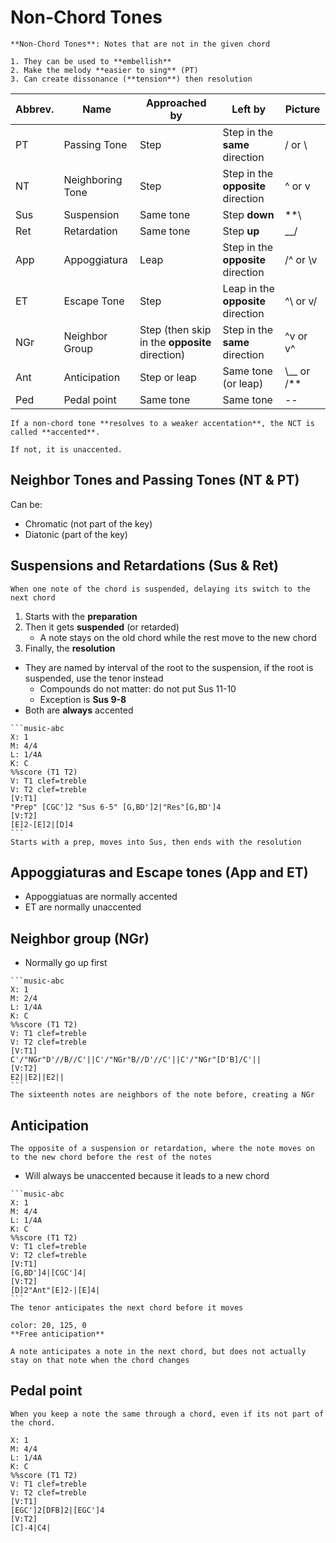 # Non-Chord Tones
```ad-def
**Non-Chord Tones**: Notes that are not in the given chord

1. They can be used to **embellish**
2. Make the melody **easier to sing** (PT)
3. Can create dissonance (**tension**) then resolution
```

| Abbrev. | Name             | Approached by                                  | Left by                            | Picture     |
| ------- | ---------------- | ---------------------------------------------- | ---------------------------------- | ----------- |
| PT      | Passing Tone     | Step                                           | Step in the **same** direction     | / or  \\    |
| NT      | Neighboring Tone | Step                                           | Step in the **opposite** direction | ^ or v      |
| Sus     | Suspension       | Same tone                                      | Step **down**                      | \*\*\\      |
| Ret     | Retardation      | Same tone                                      | Step **up**                        | \_\_/       |
| App     | Appoggiatura     | Leap                                           | Step in the **opposite** direction | /^ or \\v   |
| ET      | Escape Tone      | Step                                           | Leap in the **opposite** direction | ^\\ or v/   |
| NGr     | Neighbor Group   | Step (then skip in the **opposite** direction) | Step in the **same** direction     | ^v or v^    |
| Ant     | Anticipation     | Step or leap                                   | Same tone (or leap)                | \\__ or /** |
| Ped     | Pedal point      | Same tone                                      | Same tone                          | --          |


```ad-important
If a non-chord tone **resolves to a weaker accentation**, the NCT is called **accented**.

If not, it is unaccented.
```

## Neighbor Tones and Passing Tones (NT & PT)
Can be:
- Chromatic (not part of the key)
- Diatonic (part of the key)

## Suspensions and Retardations (Sus & Ret)
```ad-def
When one note of the chord is suspended, delaying its switch to the next chord
```
1. Starts with the **preparation**
2. Then it gets **suspended** (or retarded)
	- A note stays on the old chord while the rest move to the new chord
3. Finally, the **resolution**

- They are named by interval of the root to the suspension, if the root is suspended, use the tenor instead
	- Compounds do not matter: do not put Sus 11-10
	- Exception is **Sus 9-8**
- Both are **always** accented
````ad-example
```music-abc
X: 1
M: 4/4
L: 1/4A
K: C
%%score (T1 T2)
V: T1 clef=treble
V: T2 clef=treble
[V:T1]
"Prep" [CGC']2 "Sus 6-5" [G,BD']2|"Res"[G,BD']4
[V:T2]
[E]2-[E]2|[D]4
```
Starts with a prep, moves into Sus, then ends with the resolution
````

## Appoggiaturas and Escape tones (App and ET)

- Appoggiatuas are normally accented
- ET are normally unaccented

## Neighbor group (NGr)

- Normally go up first

````ad-example
```music-abc
X: 1
M: 2/4
L: 1/4A
K: C
%%score (T1 T2)
V: T1 clef=treble
V: T2 clef=treble
[V:T1]
C'/"NGr"D'//B//C'||C'/"NGr"B//D'//C'||C'/"NGr"[D'B]/C'||
[V:T2]
E2||E2||E2||
```
The sixteenth notes are neighbors of the note before, creating a NGr
````

## Anticipation

```ad-def
The opposite of a suspension or retardation, where the note moves on to the new chord before the rest of the notes
```

- Will always be unaccented because it leads to a new chord

````ad-example
```music-abc
X: 1
M: 4/4
L: 1/4A
K: C
%%score (T1 T2)
V: T1 clef=treble
V: T2 clef=treble
[V:T1]
[G,BD']4|[CGC']4|
[V:T2]
[D]2"Ant"[E]2-|[E]4|
```
The tenor anticipates the next chord before it moves
````

```ad-def
color: 20, 125, 0
**Free anticipation**

A note anticipates a note in the next chord, but does not actually stay on that note when the chord changes

```

## Pedal point

```ad-def
When you keep a note the same through a chord, even if its not part of the chord.
```

```music-abc
X: 1
M: 4/4
L: 1/4A
K: C
%%score (T1 T2)
V: T1 clef=treble
V: T2 clef=treble
[V:T1]
[EGC']2[DFB]2|[EGC']4
[V:T2]
[C]-4|C4|
```
